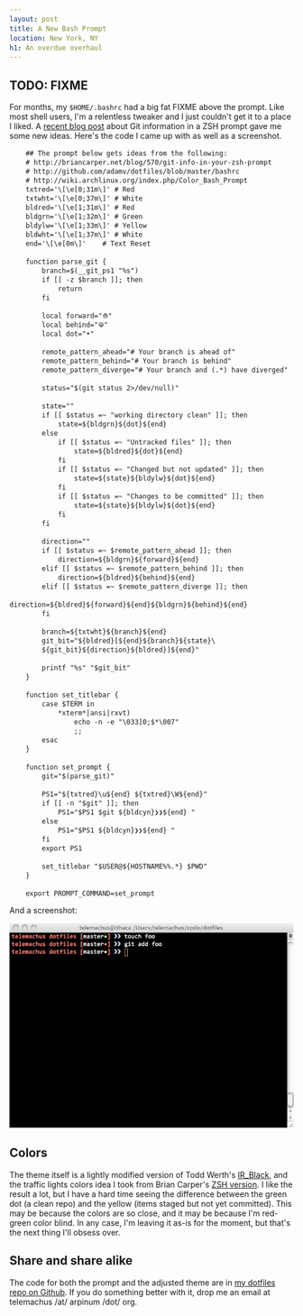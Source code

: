 ```yaml
---
layout: post
title: A New Bash Prompt
location: New York, NY
h1: An overdue overhaul
---
```


## TODO: FIXME

For months, my `$HOME/.bashrc` had a big fat FIXME above the prompt. Like most shell users, I'm a relentless tweaker and I just couldn't get it to a place I liked. A [recent blog post](http://briancarper.net/blog/570/git-info-in-your-zsh-prompt) about Git information in a ZSH prompt gave me some new ideas. Here's the code I came up with as well as a screenshot.

        ## The prompt below gets ideas from the following:
        # http://briancarper.net/blog/570/git-info-in-your-zsh-prompt
        # http://github.com/adamv/dotfiles/blob/master/bashrc
        # http://wiki.archlinux.org/index.php/Color_Bash_Prompt
        txtred='\[\e[0;31m\]' # Red
        txtwht='\[\e[0;37m\]' # White
        bldred='\[\e[1;31m\]' # Red
        bldgrn='\[\e[1;32m\]' # Green
        bldylw='\[\e[1;33m\]' # Yellow
        bldwht='\[\e[1;37m\]' # White
        end='\[\e[0m\]'    # Text Reset

        function parse_git {
            branch=$(__git_ps1 "%s")
            if [[ -z $branch ]]; then
                return
            fi

            local forward="⟰"
            local behind="⟱"
            local dot="•"

            remote_pattern_ahead="# Your branch is ahead of"
            remote_pattern_behind="# Your branch is behind"
            remote_pattern_diverge="# Your branch and (.*) have diverged"

            status="$(git status 2>/dev/null)"

            state=""
            if [[ $status =~ "working directory clean" ]]; then
                state=${bldgrn}${dot}${end}
            else
                if [[ $status =~ "Untracked files" ]]; then
                    state=${bldred}${dot}${end}
                fi
                if [[ $status =~ "Changed but not updated" ]]; then
                    state=${state}${bldylw}${dot}${end}
                fi
                if [[ $status =~ "Changes to be committed" ]]; then
                    state=${state}${bldylw}${dot}${end}
                fi
            fi

            direction=""
            if [[ $status =~ $remote_pattern_ahead ]]; then
                direction=${bldgrn}${forward}${end}
            elif [[ $status =~ $remote_pattern_behind ]]; then
                direction=${bldred}${behind}${end}
            elif [[ $status =~ $remote_pattern_diverge ]]; then
                direction=${bldred}${forward}${end}${bldgrn}${behind}${end}
            fi

            branch=${txtwht}${branch}${end}
            git_bit="${bldred}[${end}${branch}${state}\
            ${git_bit}${direction}${bldred}]${end}"

            printf "%s" "$git_bit"
        }

        function set_titlebar {
            case $TERM in
                *xterm*|ansi|rxvt)
                    echo -n -e "\033]0;$*\007"
                    ;;
            esac
        }

        function set_prompt {
            git="$(parse_git)"

            PS1="${txtred}\u${end} ${txtred}\W${end}"
            if [[ -n "$git" ]]; then
                PS1="$PS1 $git ${bldcyn}❯❯${end} "
            else
                PS1="$PS1 ${bldcyn}❯❯${end} "
            fi
            export PS1

            set_titlebar "$USER@${HOSTNAME%%.*} $PWD"
        }

        export PROMPT_COMMAND=set_prompt

And a screenshot:

![The new PS1](/images/ps1.jpg "Shiny, right?")


## Colors

The theme itself is a lightly modified version of Todd Werth's [IR_Black](http://blog.infinitered.com/entries/show/6), and the traffic lights colors idea I took from Brian Carper's [ZSH version](http://briancarper.net/blog/570/git-info-in-your-zsh-prompt). I like the result a lot, but I have a hard time seeing the difference between the green dot (a clean repo) and the yellow (items staged but not yet committed). This may be because the colors are so close, and it may be because I'm red-green color blind. In any case, I'm leaving it as-is for the moment, but that's the next thing I'll obsess over.

## Share and share alike

The code for both the prompt and the adjusted theme are in [my dotfiles repo on Github](http://github.com/telemachus/dotfiles). If you do something better with it, drop me an email at telemachus /at/ arpinum /dot/ org.
